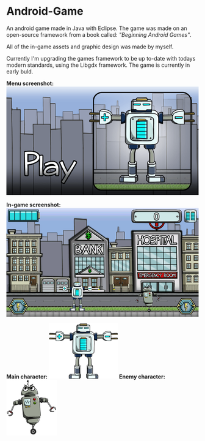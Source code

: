 # Android-Game
An android game made in Java with Eclipse. The game was made on an open-source framework from a book called: <i>"Beginning Android Games"</i>. 

All of the in-game assets and graphic design was made by myself. 

Currently I'm upgrading the games framework to be up to-date with todays modern standards, using the Libgdx framework. The game is currently in early buld.

<b>Menu screenshot:</b> 
![Screenshot](AndroidGame/assets/menu.png)

<b>In-game screenshot:</b> 
![Screenshot](AndroidGame/assets/Screenshot_2015-05-11-17-42-58.png)


<b>Main character:</b> 
![Screenshot](AndroidGame/assets/character.png)                         <b>Enemy character:</b> ![Screenshot](AndroidGame/assets/robot1.png)


